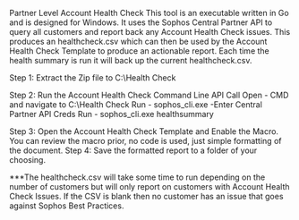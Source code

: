 Partner Level Account Health Check
This tool is an executable written in Go and is designed for Windows. It uses the Sophos Central Partner API to query all customers and report back any Account Health Check issues. This produces an healthcheck.csv which can then be used by the Account Health Check Template to produce an actionable report. Each time the health summary is run it will back up the current healthcheck.csv.

Step 1: Extract the Zip file to C:\Health Check

Step 2: Run the Account Health Check Command Line API Call
Open - CMD and navigate to C:\Health Check
Run - sophos_cli.exe
-Enter Central Partner API Creds
Run - sophos_cli.exe healthsummary

Step 3: Open the Account Health Check Template and Enable the Macro.
You can review the macro prior, no code is used, just simple formatting of the document.
Step 4: Save the formatted report to a folder of your choosing.

***The healthcheck.csv will take some time to run depending on the number of customers but will only report on customers with Account Health Check Issues. If the CSV is blank then no customer has an issue that goes against Sophos Best Practices.
